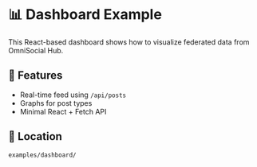 # 📊 Dashboard Example

This React-based dashboard shows how to visualize federated data from OmniSocial Hub.

## 🧪 Features

- Real-time feed using `/api/posts`
- Graphs for post types
- Minimal React + Fetch API

## 📁 Location

`examples/dashboard/`

